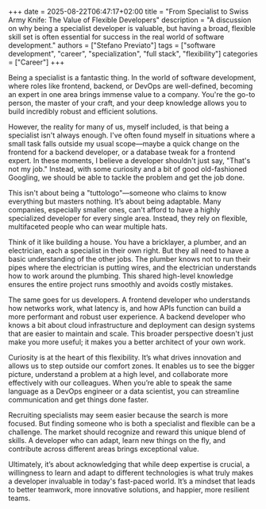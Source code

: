 +++
date = 2025-08-22T06:47:17+02:00
title = "From Specialist to Swiss Army Knife: The Value of Flexible Developers"
description = "A discussion on why being a specialist developer is valuable, but having a broad, flexible skill set is often essential for success in the real world of software development."
authors = ["Stefano Previato"]
tags = ["software development", "career", "specialization", "full stack", "flexibility"]
categories = ["Career"]
+++

Being a specialist is a fantastic thing. In the world of software development, where roles like frontend, backend, or DevOps are well-defined, becoming an expert in one area brings immense value to a company. You're the go-to person, the master of your craft, and your deep knowledge allows you to build incredibly robust and efficient solutions.

However, the reality for many of us, myself included, is that being a specialist isn't always enough. I've often found myself in situations where a small task falls outside my usual scope—maybe a quick change on the frontend for a backend developer, or a database tweak for a frontend expert. In these moments, I believe a developer shouldn't just say, "That's not my job." Instead, with some curiosity and a bit of good old-fashioned Googling, we should be able to tackle the problem and get the job done.

This isn't about being a "tuttologo"—someone who claims to know everything but masters nothing. It’s about being adaptable. Many companies, especially smaller ones, can't afford to have a highly specialized developer for every single area. Instead, they rely on flexible, multifaceted people who can wear multiple hats.

Think of it like building a house. You have a bricklayer, a plumber, and an electrician, each a specialist in their own right. But they all need to have a basic understanding of the other jobs. The plumber knows not to run their pipes where the electrician is putting wires, and the electrician understands how to work around the plumbing. This shared high-level knowledge ensures the entire project runs smoothly and avoids costly mistakes.

The same goes for us developers. A frontend developer who understands how networks work, what latency is, and how APIs function can build a more performant and robust user experience. A backend developer who knows a bit about cloud infrastructure and deployment can design systems that are easier to maintain and scale. This broader perspective doesn't just make you more useful; it makes you a better architect of your own work.

Curiosity is at the heart of this flexibility. It’s what drives innovation and allows us to step outside our comfort zones. It enables us to see the bigger picture, understand a problem at a high level, and collaborate more effectively with our colleagues. When you’re able to speak the same language as a DevOps engineer or a data scientist, you can streamline communication and get things done faster.

Recruiting specialists may seem easier because the search is more focused. But finding someone who is both a specialist and flexible can be a challenge. The market should recognize and reward this unique blend of skills. A developer who can adapt, learn new things on the fly, and contribute across different areas brings exceptional value.

Ultimately, it’s about acknowledging that while deep expertise is crucial, a willingness to learn and adapt to different technologies is what truly makes a developer invaluable in today's fast-paced world. It’s a mindset that leads to better teamwork, more innovative solutions, and happier, more resilient teams.
